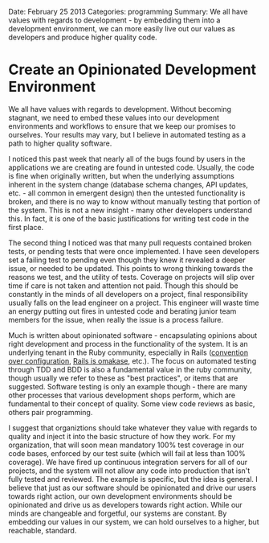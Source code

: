Date: February 25 2013
Categories: programming
Summary: We all have values with regards to development - by embedding them into a development environment, we can more easily live out our values as developers and produce higher quality code.

# Create an Opinionated Development Environment

We all have values with regards to development. Without becoming stagnant, we need to embed these values into our development environments and workflows to ensure that we keep our promises to ourselves. Your results may vary, but I believe in automated testing as a path to higher quality software.

I noticed this past week that nearly all of the bugs found by users in the applications we are creating are found in untested code. Usually, the code is fine when originally written, but when the underlying assumptions inherent in the system change (database schema changes, API updates, etc. - all common in emergent design) then the untested functionality is broken, and there is no way to know without manually testing that portion of the system. This is not a new insight - many other developers understand this. In fact, it is one of the basic justifications for writing test code in the first place.

The second thing I noticed was that many pull requests contained broken tests, or pending tests that were once implemented. I have seen developers set a failing test to pending even though they knew it revealed a deeper issue, or needed to be updated. This points to wrong thinking towards the reasons we test, and the utility of tests. Coverage on projects will slip over time if care is not taken and attention not paid. Though this should be constantly in the minds of all developers on a project, final responsibility usually falls on the lead engineer on a project. This engineer will waste time an energy putting out fires in untested code and berating junior team members for the issue, when really the issue is a process failure.

Much is written about opinionated software - encapsulating opinions about right development and process in the functionality of the system. It is an underlying tenant in the Ruby community, especially in Rails ([convention over configuration](http://www.oreillynet.com/pub/a/network/2005/08/30/ruby-rails-david-heinemeier-hansson.html?page=1), [Rails is omakase](http://david.heinemeierhansson.com/2012/rails-is-omakase.html), etc.). The focus on automated testing through TDD and BDD is also a fundamental value in the ruby community, though usually we refer to these as "best practices", or items that are suggested. Software testing is only an example though - there are many other processes that various development shops perform, which are fundamental to their concept of quality. Some view code reviews as basic, others pair programming.

I suggest that organiztions should take whatever they value with regards to quality and inject it into the basic structure of how they work. For my organization, that will soon mean mandatory 100% test coverage in our code bases, enforced by our test suite (which will fail at less than 100% coverage). We have fired up continuous integration servers for all of our projects, and the system will not allow any code into production that isn't fully tested and reviewed. The example is specific, but the idea is general. I believe that just as our software should be opinionated and drive our users towards right action, our own development environments should be opinionated and drive us as developers towards right action. While our minds are changeable and forgetful, our systems are constant. By embedding our values in our system, we can hold ourselves to a higher, but reachable, standard.
